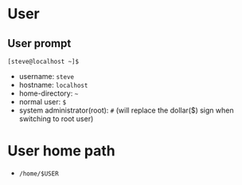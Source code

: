 # User

## User prompt

`[steve@localhost ~]$`

- username: `steve`
- hostname: `localhost`
- home-directory: `~`
- normal user: `$`
- system administrator(root): `#` (will replace the dollar($) sign when switching to root user)

# User home path

- `/home/$USER`